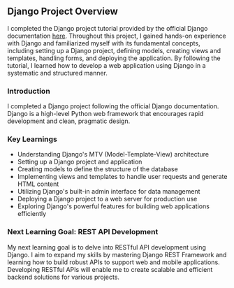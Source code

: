 ## Django Project Overview

I completed the Django project tutorial provided by the official Django documentation [here](https://docs.djangoproject.com/en/5.0/intro/). Throughout this project, I gained hands-on experience with Django and familiarized myself with its fundamental concepts, including setting up a Django project, defining models, creating views and templates, handling forms, and deploying the application. By following the tutorial, I learned how to develop a web application using Django in a systematic and structured manner.


### Introduction
I completed a Django project following the official Django documentation. Django is a high-level Python web framework that encourages rapid development and clean, pragmatic design.

### Key Learnings
- Understanding Django's MTV (Model-Template-View) architecture
- Setting up a Django project and application
- Creating models to define the structure of the database
- Implementing views and templates to handle user requests and generate HTML content
- Utilizing Django's built-in admin interface for data management
- Deploying a Django project to a web server for production use
- Exploring Django's powerful features for building web applications efficiently

### Next Learning Goal: REST API Development

My next learning goal is to delve into RESTful API development using Django. I aim to expand my skills by mastering Django REST Framework and learning how to build robust APIs to support web and mobile applications. Developing RESTful APIs will enable me to create scalable and efficient backend solutions for various projects.

